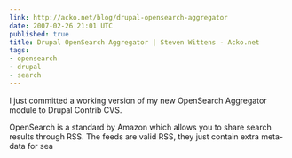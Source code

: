 ```yaml
---
link: http://acko.net/blog/drupal-opensearch-aggregator
date: 2007-02-26 21:01 UTC
published: true
title: Drupal OpenSearch Aggregator | Steven Wittens - Acko.net
tags:
- opensearch
- drupal
- search
---
```


I just committed a working version of my new OpenSearch Aggregator module to Drupal Contrib CVS.

OpenSearch is a standard by Amazon which allows you to share search results through RSS. The feeds are valid RSS, they just contain extra meta-data for sea
